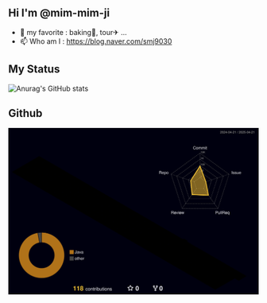 ## Hi I'm @mim-mim-ji
- 💜 my favorite : baking🥨, tour✈ ...
- 📫 Who am I : https://blog.naver.com/smj9030

<!---
mim-mim-ji/mim-mim-ji is a ✨ special ✨ repository because its `README.md` (this file) appears on your GitHub profile.
You can click the Preview link to take a look at your changes.
--->

## My Status
![Anurag's GitHub stats](https://github-readme-stats.vercel.app/api?username=seunggulee1007&show_icons=true&theme=shades-of-purple)

## Github
![](./profile-3d-contrib/profile-night-rainbow.svg)
